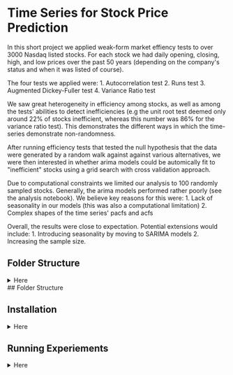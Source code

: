 # Time Series for Stock Price Prediction

In this short project we applied weak-form market effiency tests to over 3000 Nasdaq listed stocks. For each stock we had daily opening, closing, 
high, and low prices over the past 50 years (depending on the company's status and when it was listed of course).

The four tests we applied were:
    1. Autocorrelation test
    2. Runs test
    3. Augmented Dickey-Fuller test
    4. Variance Ratio test

We saw great heterogeneity in efficiency among stocks, as well as among the tests' abilities to detect inefficiencies (e.g the unit root test deemed 
only around 22% of stocks inefficient, whereas this number was 86% for the variance ratio test). This demonstrates the different ways in which the 
time-series demonstrate non-randomness.

After running efficiency tests that tested the null hypothesis that the data were generated by a random walk against against various alternatives, 
we were then interested in whether arima models could be automically fit to "inefficient" stocks using a grid search with cross validation approach.

Due to computational constraints we limited our analysis to 100 randomly sampled stocks.
Generally, the arima models performed rather poorly (see the analysis notebook). We believe key reasons for this were:
    1. Lack of seasonality in our models (this was also a computational limitation)
    2. Complex shapes of the time series' pacfs and acfs

Overall, the results were close to expectation. Potential extensions would include:
    1. Introducing seasonality by moving to SARIMA models
    2. Increasing the sample size.


## Folder Structure
<details>
  <summary>Here</summary>
    
- **data**: This folder contains the project's data in CSV format.
- **dev**: This folder contains work in progress
- **pipeline.py**: This file contains our automated time series forecasting training pipeline
- **evaluation.py**: This file contains a script that measures the performance of our models.
</details>
## Folder Structure


## Installation
<details>
  <summary>Here</summary>
To ensure a clean and isolated environment, we recommed using a virtual environment. Here's how you can set up the environment:

1. **Create a Virtual Environment**: Run the following command in your terminal to create a virtual environment named `venv`:

    ```
    python -m venv venv
    ```

2. **Activate the Virtual Environment**: Activate the virtual environment using the appropriate command for your operating system:

    For macOS/Linux:

    ```
    source venv/bin/activate
    ```

    For Windows:

    ```
    venv\Scripts\activate
    ```

3. **Install Requirements**: Once the virtual environment is activated, install the project dependencies using pip:

    ```
    pip install -r requirements.txt
    ```

4. **Download Data**: Populate the data dictionary by downloading data from kaggle:

    Head to [kaggle](https://www.kaggle.com/datasets/svaningelgem/nasdaq-daily-stock-prices/data) and download and unzip the Nasdaq stock price dataset and move it to the data/raw directory:
</details>

## Running Experiements
<details>
  <summary>Here</summary>
To run the experiments and replicate the results of our projects, run the following commands:

1. **Data Preprocessing**: This will created cleaned versions of all time series stored in the cleaned dir.

    ```
    python data_cleaning.py
    ```
2. **Run Weak-Form Tests**: This runs the autocorrelation, sample, unit root and variance ratio tests on all 3k stocks and saves the respective results to dataframes in the results dir.

    ```
    python autocorr_test.py
    python runs_test_package.py
    python unit_root_test.py
    python variance_ratio_test.py
    ```
3. **Train sample of 100 SARIMA models** This trains 100 ARIMA models using grid search and cross validation, and generates predictions based on them for the final 30 trading days in the data, which are saved to the predictions dir.
    ```
    python best_model_search.py --output_file sample_100_n.csv --sample --rolling --predict --n_test 30
    ```
4. **Analyse Results** Run the results_analysis.ipynb to generate the plots and insights discussed in the project paper. 
</details>
